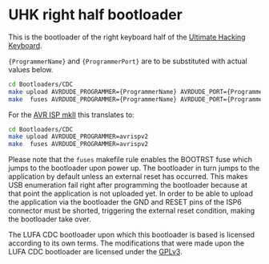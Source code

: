 UHK right half bootloader
=========================

This is the bootloader of the right keyboard half of the [Ultimate Hacking Keyboard](https://UltimateHackingKeyboard.com).

`{ProgrammerName}` and `{ProgrammerPort}` are to be substituted with actual values below.

```bash
cd Bootloaders/CDC
make upload AVRDUDE_PROGRAMMER={ProgrammerName} AVRDUDE_PORT={ProgrammerPort}  # Build and upload the firmware.
make  fuses AVRDUDE_PROGRAMMER={ProgrammerName} AVRDUDE_PORT={ProgrammerPort}  # Set the fuses.
```

For the [AVR ISP mkII](http://www.bravekit.com/USB_AVR_ISP_AVRISP_mkII_programmer_PDI_TPI_ATxMega_Xmega) this translates to:

```bash
cd Bootloaders/CDC
make upload AVRDUDE_PROGRAMMER=avrispv2
make  fuses AVRDUDE_PROGRAMMER=avrispv2
```

Please note that the `fuses` makefile rule enables the BOOTRST fuse which jumps to the bootloader upon power up. The bootloader in turn jumps to the application by default unless an external reset has occurred. This makes USB enumeration fail right after programming the bootloader because at that point the application is not uploaded yet. In order to be able to upload the application via the bootloader the GND and RESET pins of the ISP6 connector must be shorted, triggering the external reset condition, making the bootloader take over.

The LUFA CDC bootloader upon which this bootloader is based is licensed according to its own terms.  The modifications that were made upon the LUFA CDC bootloader are licensed under the [GPLv3](https://www.gnu.org/copyleft/gpl.html).
